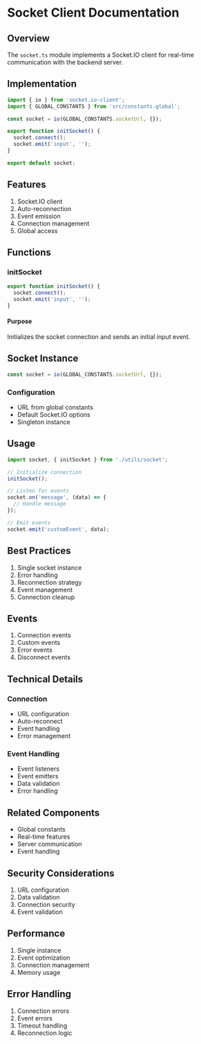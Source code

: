 # Socket Client Documentation

## Overview
The `socket.ts` module implements a Socket.IO client for real-time communication with the backend server.

## Implementation
```typescript
import { io } from 'socket.io-client';
import { GLOBAL_CONSTANTS } from 'src/constants.global';

const socket = io(GLOBAL_CONSTANTS.socketUrl, {});

export function initSocket() {
  socket.connect();
  socket.emit('input', '');
}

export default socket;
```

## Features
1. Socket.IO client
2. Auto-reconnection
3. Event emission
4. Connection management
5. Global access

## Functions

### initSocket
```typescript
export function initSocket() {
  socket.connect();
  socket.emit('input', '');
}
```

#### Purpose
Initializes the socket connection and sends an initial input event.

## Socket Instance
```typescript
const socket = io(GLOBAL_CONSTANTS.socketUrl, {});
```

### Configuration
- URL from global constants
- Default Socket.IO options
- Singleton instance

## Usage
```typescript
import socket, { initSocket } from './utils/socket';

// Initialize connection
initSocket();

// Listen for events
socket.on('message', (data) => {
  // Handle message
});

// Emit events
socket.emit('customEvent', data);
```

## Best Practices
1. Single socket instance
2. Error handling
3. Reconnection strategy
4. Event management
5. Connection cleanup

## Events
1. Connection events
2. Custom events
3. Error events
4. Disconnect events

## Technical Details

### Connection
- URL configuration
- Auto-reconnect
- Event handling
- Error management

### Event Handling
- Event listeners
- Event emitters
- Data validation
- Error handling

## Related Components
- Global constants
- Real-time features
- Server communication
- Event handling

## Security Considerations
1. URL configuration
2. Data validation
3. Connection security
4. Event validation

## Performance
1. Single instance
2. Event optimization
3. Connection management
4. Memory usage

## Error Handling
1. Connection errors
2. Event errors
3. Timeout handling
4. Reconnection logic
